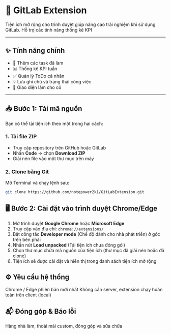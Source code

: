 # 🚀 GitLab Extension

Tiện ích mở rộng cho trình duyệt giúp nâng cao trải nghiệm khi sử dụng GitLab. Hỗ trợ các tính năng thống kê KPI

---

## ✨ Tính năng chính
- 🔄 Thêm các task đã làm
- 📊 Thống kê KPI tuần
- ✅ Quản lý ToDo cá nhân
- 💡 Lưu ghi chú và trạng thái công việc
- 🎨 Giao diện làm cho có

---

## 📥 Bước 1: Tải mã nguồn

Bạn có thể tải tiện ích theo một trong hai cách:

### 1. Tải file ZIP

- Truy cập repository trên GitHub hoặc GitLab
- Nhấn **Code** → chọn **Download ZIP**
- Giải nén file vào một thư mục trên máy

### 2. Clone bằng Git

Mở Terminal và chạy lệnh sau:

```bash
git clone https://github.com/notepower2k1/GitLabExtension.git
```

## 🖥️ Bước 2: Cài đặt vào trình duyệt Chrome/Edge

1. Mở trình duyệt **Google Chrome** hoặc **Microsoft Edge**
2. Truy cập vào địa chỉ: `chrome://extensions/`
3. Bật công tắc **Developer mode** (Chế độ dành cho nhà phát triển) ở góc trên bên phải
4. Nhấn nút **Load unpacked** (Tải tiện ích chưa đóng gói)
5. Chọn thư mục chứa mã nguồn của tiện ích (thư mục đã giải nén hoặc đã clone)
6. Tiện ích sẽ được cài đặt và hiển thị trong danh sách tiện ích mở rộng

## ⚙️ Yêu cầu hệ thống
Chrome / Edge phiên bản mới nhất
Không cần server, extension chạy hoàn toàn trên client (local)

## 📬 Đóng góp & Báo lỗi
Hàng nhà làm, thoải mái custom, đóng góp và sửa chữa
